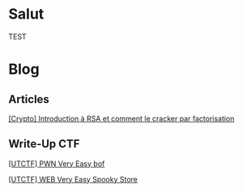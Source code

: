 # Salut

TEST

# Blog 

## Articles

[ \[Crypto\] Introduction à RSA et comment le cracker par factorisation](https://astatesec.github.io/articles/rsa/)

## Write-Up CTF

[ \[UTCTF\] PWN Very Easy bof](https://astatesec.github.io/articles/utbof)

[ \[UTCTF\] WEB Very Easy Spooky Store](https://astatesec.github.io/articles/utxxe)
